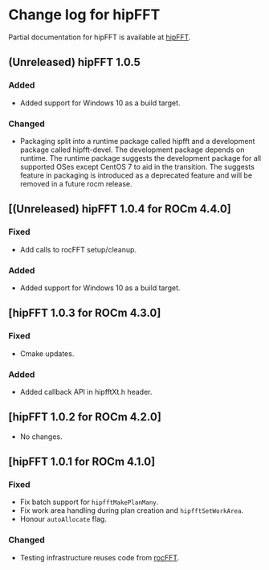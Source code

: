 # Change log for hipFFT

Partial documentation for hipFFT is available at [hipFFT].

## (Unreleased) hipFFT 1.0.5

### Added
- Added support for Windows 10 as a build target.

### Changed
- Packaging split into a runtime package called hipfft and a development package called hipfft-devel. 
  The development package depends on runtime. The runtime package suggests the development package 
  for all supported OSes except CentOS 7 to aid in the transition. The suggests feature in packaging 
  is introduced as a deprecated feature and will be removed in a future rocm release.

## [(Unreleased) hipFFT 1.0.4 for ROCm 4.4.0]

### Fixed
- Add calls to rocFFT setup/cleanup.

### Added

- Added support for Windows 10 as a build target.

## [hipFFT 1.0.3 for ROCm 4.3.0]

### Fixed
- Cmake updates.

### Added
- Added callback API in hipfftXt.h header.

## [hipFFT 1.0.2 for ROCm 4.2.0]

- No changes.

## [hipFFT 1.0.1 for ROCm 4.1.0]

### Fixed
- Fix batch support for `hipfftMakePlanMany`.
- Fix work area handling during plan creation and `hipfftSetWorkArea`.
- Honour `autoAllocate` flag.

### Changed
- Testing infrastructure reuses code from [rocFFT].

[rocFFT]: https://github.com/ROCmSoftwarePlatform/rocFFT
[hipFFT]: https://github.com/ROCmSoftwarePlatform/hipFFT
[hipfft.readthedocs.io]: https://rocfft.readthedocs.io/en/latest/
